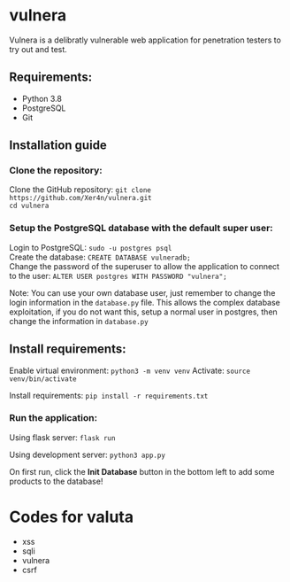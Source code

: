 # vulnera

Vulnera is  a delibratly vulnerable web application for penetration testers to try out and test.

## Requirements:

- Python 3.8
- PostgreSQL
- Git

## Installation guide

### Clone the repository:

Clone the GitHub repository: ``git clone https://github.com/Xer4n/vulnera.git``<br>
``cd vulnera``

### Setup the PostgreSQL database with the default super user:

Login to PostgreSQL: ``sudo -u postgres psql``\
Create the database: ``CREATE DATABASE vulneradb;``\
Change the password of the superuser to allow the application to connect to the user: ``ALTER USER postgres WITH PASSWORD "vulnera";``

Note: You can use your own database user, just remember to change the login information in the ``database.py`` file. This allows the complex database exploitation, if you do not want this, setup a normal user in postgres, then change the information in ``database.py``


## Install requirements:

Enable virtual environment: ``python3 -m venv venv``
Activate: ``source venv/bin/activate``

Install requirements: ``pip install -r requirements.txt``


### Run the application:

Using flask server: ``flask run``

Using development server: ``python3 app.py``

On first run, click the **Init Database** button in the bottom left to add some products to the database!

# Codes for valuta

- xss
- sqli
- vulnera
- csrf

